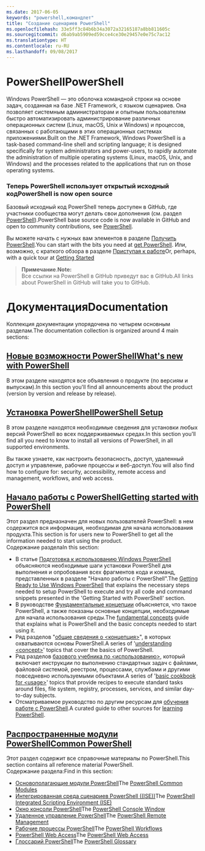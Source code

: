 ```yaml
---
ms.date: 2017-06-05
keywords: "powershell,командлет"
title: "Создание сценариев PowerShell"
ms.openlocfilehash: 33e5ff3c84b6b34a3072a32165187a8bb811605c
ms.sourcegitcommit: d6ab9ab5909ed59cce4ce30e29457e0e75c7ac12
ms.translationtype: HT
ms.contentlocale: ru-RU
ms.lasthandoff: 09/08/2017
---
```

# <a name="powershell"></a><span data-ttu-id="2a3f8-103">PowerShell</span><span class="sxs-lookup"><span data-stu-id="2a3f8-103">PowerShell</span></span>

<span data-ttu-id="2a3f8-104">Windows PowerShell — это оболочка командной строки на основе задач, созданная на базе .NET Framework, с языком сценариев. Она позволяет системным администраторам и опытным пользователям быстро автоматизировать администрирование различных операционных систем (Linux, macOS, Unix и Windows) и процессов, связанных с работающими в этих операционных системах приложениями.</span><span class="sxs-lookup"><span data-stu-id="2a3f8-104">Built on the .NET Framework, Windows PowerShell is a task-based command-line shell and scripting language; it is designed specifically for system administrators and power-users, to rapidly automate the administration of multiple operating systems (Linux, macOS, Unix, and Windows) and the processes related to the applications that run on those operating systems.</span></span>

### <a name="powershell-is-now-open-source"></a><span data-ttu-id="2a3f8-105">Теперь PowerShell использует открытый исходный код</span><span class="sxs-lookup"><span data-stu-id="2a3f8-105">PowerShell is now open source</span></span>

<span data-ttu-id="2a3f8-106">Базовый исходный код PowerShell теперь доступен в GitHub, где участники сообщества могут делать свои дополнения (см. раздел [PowerShell](https://github.com/powershell/powershell)).</span><span class="sxs-lookup"><span data-stu-id="2a3f8-106">PowerShell base source code is now available in GitHub and open to community contributions, see [PowerShell](https://github.com/powershell/powershell).</span></span>

<span data-ttu-id="2a3f8-107">Вы можете начать с нужных вам элементов в разделе [Получить PowerShell](https://github.com/PowerShell/PowerShell#get-powershell).</span><span class="sxs-lookup"><span data-stu-id="2a3f8-107">You can start with the bits you need at [get PowerShell](https://github.com/PowerShell/PowerShell#get-powershell).</span></span>
<span data-ttu-id="2a3f8-108">Или, возможно, с краткого обзора в разделе [Приступая к работе](https://github.com/PowerShell/PowerShell/blob/master/docs/learning-powershell)</span><span class="sxs-lookup"><span data-stu-id="2a3f8-108">Or, perhaps, with a quick tour at [Getting Started](https://github.com/PowerShell/PowerShell/blob/master/docs/learning-powershell)</span></span>

> <span data-ttu-id="2a3f8-109">**Примечание**.</span><span class="sxs-lookup"><span data-stu-id="2a3f8-109">**Note:**</span></span>  
> <span data-ttu-id="2a3f8-110">Все ссылки на PowerShell в GitHub приведут вас в GitHub.</span><span class="sxs-lookup"><span data-stu-id="2a3f8-110">All links about PowerShell in GitHub will take you to GitHub.</span></span>

# <a name="documentation"></a><span data-ttu-id="2a3f8-111">Документация</span><span class="sxs-lookup"><span data-stu-id="2a3f8-111">Documentation</span></span>

<span data-ttu-id="2a3f8-112">Коллекция документации упорядочена по четырем основным разделам.</span><span class="sxs-lookup"><span data-stu-id="2a3f8-112">The documentation collection is organized around 4 main sections:</span></span>

## <a name="whats-new-with-powershellwhats-newwhat-s-new-with-powershellmd"></a>[<span data-ttu-id="2a3f8-113">Новые возможности PowerShell</span><span class="sxs-lookup"><span data-stu-id="2a3f8-113">What's new with PowerShell</span></span>](whats-new/What-s-New-With-PowerShell.md)
<span data-ttu-id="2a3f8-114">В этом разделе находятся все объявления о продукте (по версиям и выпускам).</span><span class="sxs-lookup"><span data-stu-id="2a3f8-114">In this section you'll find all announcements about the product (version by version and release by release).</span></span>

## <a name="powershell-setupsetupsetup-referencemd"></a>[<span data-ttu-id="2a3f8-115">Установка PowerShell</span><span class="sxs-lookup"><span data-stu-id="2a3f8-115">PowerShell Setup</span></span>](setup/setup-reference.md)
<span data-ttu-id="2a3f8-116">В этом разделе находятся необходимые сведения для установки любых версий PowerShell во всех поддерживаемых средах.</span><span class="sxs-lookup"><span data-stu-id="2a3f8-116">In this section you'll find all you need to know to install all versions of PowerShell, in all supported environments.</span></span>  

<span data-ttu-id="2a3f8-117">Вы также узнаете, как настроить безопасность, доступ, удаленный доступ и управление, рабочие процессы и веб-доступ.</span><span class="sxs-lookup"><span data-stu-id="2a3f8-117">You will also find how to configure for: security, accessibility, remote access and management, workflows, and web access.</span></span>

## <a name="getting-started-with-powershellgetting-startedgetting-started-with-windows-powershellmd"></a>[<span data-ttu-id="2a3f8-118">Начало работы с PowerShell</span><span class="sxs-lookup"><span data-stu-id="2a3f8-118">Getting started with PowerShell</span></span>](getting-started/Getting-Started-with-Windows-PowerShell.md)
<span data-ttu-id="2a3f8-119">Этот раздел предназначен для новых пользователей PowerShell: в нем содержится вся информация, необходимая для начала использования продукта.</span><span class="sxs-lookup"><span data-stu-id="2a3f8-119">This section is for users new to PowerShell to get all the information needed to start using the product.</span></span>  
<span data-ttu-id="2a3f8-120">Содержание раздела</span><span class="sxs-lookup"><span data-stu-id="2a3f8-120">In this section:</span></span>
- <span data-ttu-id="2a3f8-121">В статье [Подготовка к использованию Windows PowerShell](getting-started/Getting-Ready-to-Use-Windows-PowerShell.md) объясняются необходимые шаги установки PowerShell для выполнения и опробования всех фрагментов кода и команд, представленных в разделе "Начало работы с PowerShell".</span><span class="sxs-lookup"><span data-stu-id="2a3f8-121">The [Getting Ready to Use Windows PowerShell](getting-started/Getting-Ready-to-Use-Windows-PowerShell.md) that explains the necessary steps needed to setup PowerShell to execute and try all code and command snippets presented in the 'Getting Started with PowerShell' section.</span></span>
- <span data-ttu-id="2a3f8-122">В руководстве [Фундаментальные концепции](getting-started/fundamental-concepts.md) объясняется, что такое PowerShell, а также показаны основные концепции, необходимые для начала использования среды.</span><span class="sxs-lookup"><span data-stu-id="2a3f8-122">The [fundamental concepts](getting-started/fundamental-concepts.md) guide that explains what is PowerShell and the basic concepts needed to start using it.</span></span>
- <span data-ttu-id="2a3f8-123">Ряд разделов "[общие сведения о &lt;концепция&gt;](getting-started/understanding-concepts-reference.md)", в которых охватываются основы PowerShell.</span><span class="sxs-lookup"><span data-stu-id="2a3f8-123">A series of '[understanding &lt;concept&gt;](getting-started/understanding-concepts-reference.md)' topics that cover the basics of PowerShell.</span></span>
- <span data-ttu-id="2a3f8-124">Ряд разделов [базового учебника по &lt;использованию&gt;](getting-started/cookbooks/basic-cookbooks-reference.md), который включает инструкции по выполнению стандартных задач с файлами, файловой системой, реестром, процессами, службами и другими повседневно используемыми объектами.</span><span class="sxs-lookup"><span data-stu-id="2a3f8-124">A series of '[basic cookbook for &lt;usage&gt;](getting-started/cookbooks/basic-cookbooks-reference.md)' topics that provide recipes to execute standard tasks around files, file system, registry, processes, services, and similar day-to-day subjects.</span></span>
- <span data-ttu-id="2a3f8-125">Отсматриваемое руководство по другим ресурсам для [обучения работе с PowerShell](getting-started/more-powershell-learning.md).</span><span class="sxs-lookup"><span data-stu-id="2a3f8-125">A curated guide to other sources for [learning PowerShell](getting-started/more-powershell-learning.md).</span></span>

## <a name="common-powershellcore-powershellcore-powershellmd"></a>[<span data-ttu-id="2a3f8-126">Распространенные модули PowerShell</span><span class="sxs-lookup"><span data-stu-id="2a3f8-126">Common PowerShell</span></span>](core-powershell/core-powershell.md)
<span data-ttu-id="2a3f8-127">Этот раздел содержит все справочные материалы по PowerShell.</span><span class="sxs-lookup"><span data-stu-id="2a3f8-127">This section contains all reference material PowerShell.</span></span>  
<span data-ttu-id="2a3f8-128">Содержание раздела:</span><span class="sxs-lookup"><span data-stu-id="2a3f8-128">Find in this section:</span></span>
- <span data-ttu-id="2a3f8-129">[Основополагающие модули PowerShell](core-powershell/core-modules.md)</span><span class="sxs-lookup"><span data-stu-id="2a3f8-129">The [PowerShell Common Modules](core-powershell/core-modules.md)</span></span>
- <span data-ttu-id="2a3f8-130">[Интегрированная среда сценариев PowerShell \((ISE)\)](core-powershell/ise-guide.md)</span><span class="sxs-lookup"><span data-stu-id="2a3f8-130">The [PowerShell Integrated Scripting Environment \(ISE\)](core-powershell/ise-guide.md)</span></span>
- <span data-ttu-id="2a3f8-131">[Окно консоли PowerShell](core-powershell/console-guide.md)</span><span class="sxs-lookup"><span data-stu-id="2a3f8-131">The [PowerShell Console Window](core-powershell/console-guide.md)</span></span>
- <span data-ttu-id="2a3f8-132">[Удаленное управление PowerShell](core-powershell/Running-Remote-Commands.md)</span><span class="sxs-lookup"><span data-stu-id="2a3f8-132">The [PowerShell Remote Management](core-powershell/Running-Remote-Commands.md)</span></span>
- <span data-ttu-id="2a3f8-133">[Рабочие процессы PowerShell](core-powershell/workflows-guide.md)</span><span class="sxs-lookup"><span data-stu-id="2a3f8-133">The [PowerShell Workflows](core-powershell/workflows-guide.md)</span></span>
- <span data-ttu-id="2a3f8-134">[PowerShell Web Access](core-powershell/web-access.md)</span><span class="sxs-lookup"><span data-stu-id="2a3f8-134">The [PowerShell Web Access](core-powershell/web-access.md)</span></span>
- <span data-ttu-id="2a3f8-135">[Глоссарий PowerShell](Windows-PowerShell-Glossary.md)</span><span class="sxs-lookup"><span data-stu-id="2a3f8-135">The [PowerShell Glossary](Windows-PowerShell-Glossary.md)</span></span>

